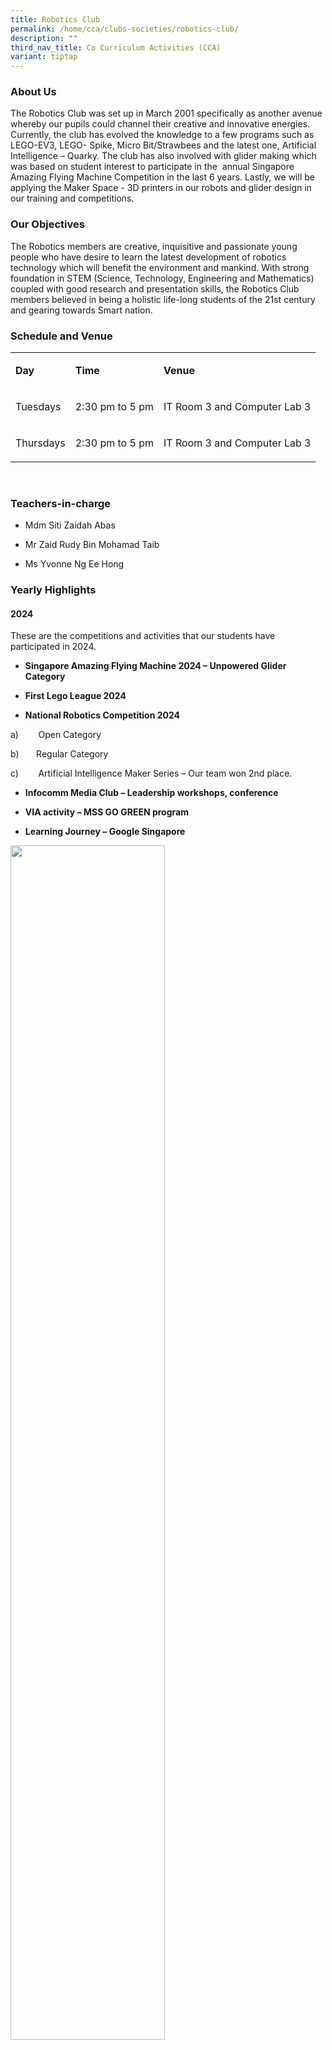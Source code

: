 ```yaml
---
title: Robotics Club
permalink: /home/cca/clubs-societies/robotics-club/
description: ""
third_nav_title: Co Curriculum Activities (CCA)
variant: tiptap
---
```

<h3></h3>
<h3>About Us</h3>
<p>The Robotics Club was set up in March 2001 specifically as another avenue
whereby our pupils could channel their creative and innovative energies.
Currently, the club has evolved the knowledge to a few programs such as
LEGO-EV3, LEGO- Spike, Micro Bit/Strawbees and the latest one, Artificial
Intelligence – Quarky. The club has also involved with glider making which
was based on student interest to participate in the &nbsp;annual Singapore
Amazing Flying Machine Competition in the last 6 years. Lastly, we will
be applying the Maker Space - 3D printers in our robots and glider design
in our training and competitions.</p>
<h3>Our Objectives</h3>
<p>The Robotics members are creative, inquisitive and passionate young people
who have desire to learn the latest development of robotics technology
which will benefit the environment and mankind. With strong foundation
in STEM (Science, Technology, Engineering and Mathematics) coupled with
good research and presentation skills, the Robotics Club members believed
in being a holistic life-long students of the 21st century and gearing
towards Smart nation.</p>
<h3>Schedule and Venue</h3>
<table style="minWidth: 75px">
<colgroup>
<col>
<col>
<col>
</colgroup>
<tbody>
<tr>
<td rowspan="1" colspan="1">
<p><strong>Day</strong>
</p>
</td>
<td rowspan="1" colspan="1">
<p><strong>Time</strong>
</p>
</td>
<td rowspan="1" colspan="1">
<p><strong>Venue</strong>
</p>
</td>
</tr>
<tr>
<td rowspan="1" colspan="1">
<p>Tuesdays</p>
</td>
<td rowspan="1" colspan="1">
<p>2:30 pm to 5 pm</p>
</td>
<td rowspan="1" colspan="1">
<p>IT Room 3 and Computer Lab 3</p>
</td>
</tr>
<tr>
<td rowspan="1" colspan="1">
<p>Thursdays</p>
</td>
<td rowspan="1" colspan="1">
<p>2:30 pm to 5 pm</p>
</td>
<td rowspan="1" colspan="1">
<p>IT Room 3 and Computer Lab 3</p>
</td>
</tr>
</tbody>
</table>
<p><strong>&nbsp;</strong>
</p>
<h3>Teachers-in-charge</h3>
<ul data-tight="true" class="tight">
<li>
<p>Mdm Siti Zaidah Abas</p>
</li>
<li>
<p>Mr Zaid Rudy Bin Mohamad Taib</p>
</li>
<li>
<p>Ms Yvonne Ng Ee Hong</p>
</li>
</ul>
<h3>Yearly Highlights</h3>
<h4>2024</h4>
<p>These are the competitions and activities that our students have participated
in 2024.</p>
<ul data-tight="true" class="tight">
<li>
<p><strong>Singapore Amazing Flying Machine 2024 – Unpowered Glider Category</strong>
</p>
</li>
<li>
<p><strong>First Lego League 2024</strong>
</p>
</li>
<li>
<p><strong>National Robotics Competition 2024</strong>
</p>
</li>
</ul>
<p>a)&nbsp;&nbsp;&nbsp;&nbsp;&nbsp;&nbsp;&nbsp; Open Category</p>
<p>b)&nbsp;&nbsp;&nbsp;&nbsp;&nbsp;&nbsp; Regular Category</p>
<p>c)&nbsp;&nbsp;&nbsp;&nbsp;&nbsp;&nbsp;&nbsp; Artificial Intelligence Maker
Series – Our team won 2nd place.</p>
<ul data-tight="true" class="tight">
<li>
<p><strong>Infocomm Media Club – Leadership workshops, conference</strong>
</p>
</li>
<li>
<p><strong>VIA activity – MSS GO GREEN program</strong>
</p>
</li>
<li>
<p><strong>Learning Journey – Google Singapore</strong>
</p>
</li>
</ul>
<p></p>
<div class="isomer-image-wrapper">
<img style="width: 70%;" height="auto" width="100%" alt="" src="/images/CCA/Robotics/Picture1.png">
</div>
<p></p>
<div class="isomer-image-wrapper">
<img style="width: 70%;" height="auto" width="100%" alt="" src="/images/CCA/Robotics/Picture2.png">
</div>
<p></p>
<p></p>
<div class="isomer-image-wrapper">
<img style="width: 70%;" height="auto" width="100%" alt="" src="/images/CCA/Robotics/Picture3.png">
</div>
<p></p>
<p></p>
<div class="isomer-image-wrapper">
<img style="width: 70%;" height="auto" width="100%" alt="" src="/images/CCA/Robotics/Picture4.png">
</div>
<p></p>
<div class="isomer-image-wrapper">
<img style="width: 60%;" height="auto" width="100%" alt="" src="/images/CCA/Robotics/Picture5.png">
</div>
<p><strong>NRC 2024</strong>
</p>
<p></p>
<div class="isomer-image-wrapper">
<img style="width: 70%;" height="auto" width="100%" alt="" src="/images/CCA/Robotics/Picture6.png">
</div>
<div class="isomer-image-wrapper">
<img style="width: 70%;" height="auto" width="100%" alt="" src="/images/CCA/Robotics/Picture8.png">
</div>
<p><strong>Learning Journey to Google Singapore</strong>
</p>
<h4>2023</h4>
<p>These are the competitions and activities that our students have participated
in 2023.</p>
<ol data-tight="true" class="tight">
<li>
<p>Singapore Amazing Flying Machine 2023</p>
</li>
<li>
<p>First Lego League 2023</p>
</li>
<li>
<p>National Robotics Competition 2023</p>
</li>
<li>
<p>Infocomm Media Club – Leadership workshops, conference</p>
</li>
</ol>
<p>VIA activities</p>
<ul data-tight="true" class="tight">
<li>
<p>Smart Ambassador in the national program, Healthier SG</p>
</li>
<li>
<p>TechSat : Teach underprivileged children to code and make artefacts using
StrawBees and MicroBit</p>
</li>
</ul>
<p></p>
<div class="isomer-image-wrapper">
<img style="width: 60%;" height="auto" width="100%" alt="" src="/images/CCA/Robotics/Picture9.png">
</div>
<p><strong>First Lego League 2023</strong>
</p>
<p></p>
<div class="isomer-image-wrapper">
<img style="width: 70%;" height="auto" width="100%" alt="" src="/images/CCA/Robotics/Picture10.png">
</div>
<div class="isomer-image-wrapper">
<img style="width: 70%;" height="auto" width="100%" alt="" src="/images/CCA/Robotics/Picture11.png">
</div>
<p><strong>National Robotics Competition 2023</strong>
</p>
<h4>2022</h4>
<p>These are the competitions and activities that our students have participated
in 2022.</p>
<ul data-tight="true" class="tight">
<li>
<p>Singapore Amazing Flying Machine 2022</p>
</li>
<li>
<p>First Lego League 2022</p>
</li>
<li>
<p>National Robotics Competition 2022</p>
</li>
<li>
<p>Singapore Energy Grand Challenge 2022</p>
</li>
<li>
<p>Infocomm Media Club – Leadership workshops</p>
</li>
</ul>
<p></p>
<table style="minWidth: 25px">
<colgroup>
<col>
</colgroup>
<tbody>
<tr>
<th rowspan="1" colspan="1">
<div class="isomer-image-wrapper">
<img style="width: 100%" height="auto" width="100%" alt="" src="/images/CCA/Robotics/robotics_2023_04.jpg">
</div>
</th>
</tr>
<tr>
<td rowspan="1" colspan="1">
<p><strong>First Lego League 2022</strong>
</p>
</td>
</tr>
</tbody>
</table>
<h3></h3>
<p></p>